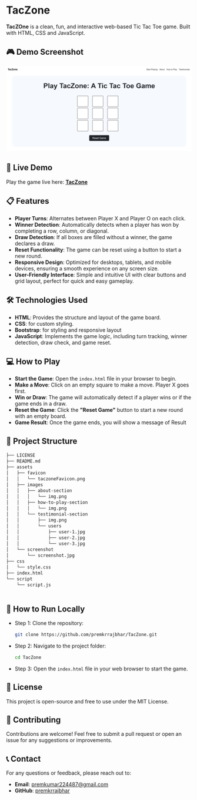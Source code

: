# TacZone

**TacZOne** is a clean, fun, and interactive web-based Tic Tac Toe game. Built with HTML, CSS and JavaScript.

## 🎮 Demo Screenshot

![Screenshot of Project](assets/screenshot/screenshot.jpg)

## 🔗 Live Demo

Play the game live here: **[TacZone](https://premkrrajbhar.github.io/TacZone/)**

## 📋 Features

- **Player Turns**: Alternates between Player X and Player O on each click.
- **Winner Detection**: Automatically detects when a player has won by completing a row, column, or diagonal.
- **Draw Detection**: If all boxes are filled without a winner, the game declares a draw.
- **Reset Functionality**: The game can be reset using a button to start a new round.
- **Responsive Design**: Optimized for desktops, tablets, and mobile devices, ensuring a smooth experience on any screen size.
- **User-Friendly Interface**: Simple and intuitive UI with clear buttons and grid layout, perfect for quick and easy gameplay.

## 🛠️ Technologies Used

- **HTML**: Provides the structure and layout of the game board.
- **CSS**: for custom styling.
- **Bootstrap**: for styling and responsive layout 
- **JavaScript**: Implements the game logic, including turn tracking, winner detection, draw check, and game reset.

## 💻 How to Play

- **Start the Game**: Open the `index.html` file in your browser to begin.
- **Make a Move**: Click on an empty square to make a move. Player X goes first.
- **Win or Draw**: The game will automatically detect if a player wins or if the game ends in a draw.
- **Reset the Game**: Click the **"Reset Game"** button to start a new round with an empty board.
- **Game Result**: Once the game ends, you will show a message of Result

## 📂 Project Structure

```
├── LICENSE
├── README.md
├── assets
│   ├── favicon
│   │   └── taczoneFavicon.png
│   ├── images
│   │   ├── about-section
│   │   │   └── img.png
│   │   ├── how-to-play-section
│   │   │   └── img.png
│   │   └── testimonial-section
│   │       ├── img.png
│   │       └── users
│   │           ├── user-1.jpg
│   │           ├── user-2.jpg
│   │           └── user-3.jpg
│   └── screenshot
│       └── screenshot.jpg
├── css
│   └── style.css
├── index.html
└── script
    └── script.js


```

## 📝 How to Run Locally

- Step 1: Clone the repository:

   ```bash
   git clone https://github.com/premkrrajbhar/TacZone.git
   ```

- Step 2: Navigate to the project folder:

   ```bash
   cd TacZone
   ```

- Step 3:  Open the `index.html` file in your web browser to start the game.

## 📄 License
This project is open-source and free to use under the MIT License.

## 🤝 Contributing

Contributions are welcome! Feel free to submit a pull request or open an issue for any suggestions or improvements.

## 📞 Contact

For any questions or feedback, please reach out to:

- **Email**: [premkumar224487@gmail.com](mailto:premkumar224487@gmail.com)
- **GitHub**: [premkrrajbhar](https://github.com/premkrrajbhar)
